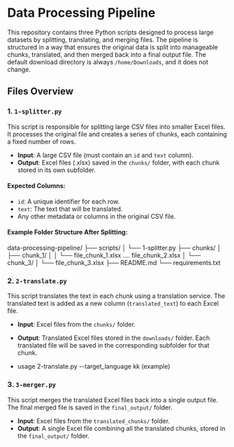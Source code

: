 # Data Processing Pipeline

This repository contains three Python scripts designed to process large datasets by splitting, translating, and merging files. The pipeline is structured in a way that ensures the original data is split into manageable chunks, translated, and then merged back into a final output file. The default download directory is always `/home/Downloads`, and it does not change.

## Files Overview

### 1. `1-splitter.py`
This script is responsible for splitting large CSV files into smaller Excel files. It processes the original file and creates a series of chunks, each containing a fixed number of rows.

- **Input**: A large CSV file (must contain an `id` and `text` column).
- **Output**: Excel files (.xlsx) saved in the `chunks/` folder, with each chunk stored in its own subfolder.

#### Expected Columns:
- `id`: A unique identifier for each row.
- `text`: The text that will be translated.
- Any other metadata or columns in the original CSV file.

#### Example Folder Structure After Splitting:
data-processing-pipeline/ ├── scripts/ │ └── 1-splitter.py ├── chunks/ │ ├── chunk_1/ │ │ └── file_chunk_1.xlsx ....  file_chunk_2.xlsx  │ └── chunk_3/ │ └── file_chunk_3.xlsx ├── README.md └── requirements.txt


### 2. `2-translate.py`
This script translates the text in each chunk using a translation service. The translated text is added as a new column (`translated_text`) to each Excel file.

- **Input**: Excel files from the `chunks/` folder.
- **Output**: Translated Excel files stored in the `downloads/` folder. Each translated file will be saved in the corresponding subfolder for that chunk.

- usage 2-translate.py --target_language kk (example)



### 3. `3-merger.py`
This script merges the translated Excel files back into a single output file. The final merged file is saved in the `final_output/` folder.

- **Input**: Excel files from the `translated_chunks/` folder.
- **Output**: A single Excel file combining all the translated chunks, stored in the `final_output/` folder.

